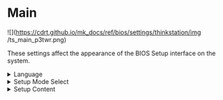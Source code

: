 # Main #

![](https://cdrt.github.io/mk_docs/ref/bios/settings/thinkstation/img
   /ts_main_p3twr.png)

These settings affect the appearance of the BIOS Setup interface on the system.

<details><summary>Language</summary>
Specifies the language to be displayed.

Options:

1. **English** - Default.
1. Français
1. Pусский
1. 中文

</details>

<details><summary>Setup Mode Select</summary>
Species whether to use the graphical UI mode or the text based mode.

Options:

1. **Graphic** - Default.
1. Text

</details>

<details><summary>Setup Content</summary>
Controls the level of settings displayed between just the basic settings versus the more advanced settings.

Options:

1. **Advanced** - Default.
2. Basic

</details>
